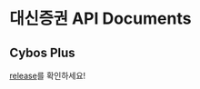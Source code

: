 # 대신증권 API Documents

## Cybos Plus

[release](https://github.com/JihoQuant/CybosPlusHelp/releases/tag/v1.0)를 확인하세요!
